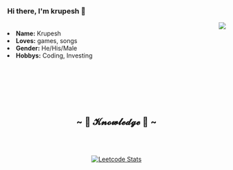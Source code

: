 ### Hi there, I'm krupesh 👋

<img src="https://64.media.tumblr.com/e1f1c97123ae217eb731500e502e0083/tumblr_n9dxcikmIU1qc9zfzo7_r1_250.gif" align="right">

<br>
<div>
<li>
 <b>Name:</b> Krupesh</li>
<li>
<b>Loves:</b> games, songs
</li>
<li>
<b>Gender:</b> He/His/Male 
</li>
<li>
<b>Hobbys:</b> Coding, Investing
</li>
<br><br><br>
</div>
<div>
<br><br><br>

<h2 align="center">            ~ 📇 𝓚𝓷𝓸𝔀𝓵𝓮𝓭𝓰𝓮 📇 ~</h2>

<br><br><div align="center">

[![Leetcode Stats](https://leetcard.jacoblin.cool/Krupeshgithub?theme=dark&font=Happy%20Monkey&ext=activity)](https://leetcode.com/Krupeshgithub)

</div>
